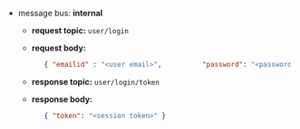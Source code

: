 * message bus: **internal**
   * **request topic:** `user/login`
   * **request body:** 
      ```json
         { "emailid" : "<user email>",          "password": "<password>" }
      ```

   * **response topic:** `user/login/token`
   * **response body:** 
      ```json
         { "token": "<session token>" }
      ```
